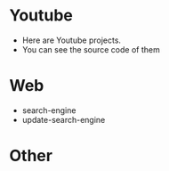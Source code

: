 # Youtube

* Here are Youtube projects.
* You can see the source code of them

# Web

* search-engine
* update-search-engine

# Other
